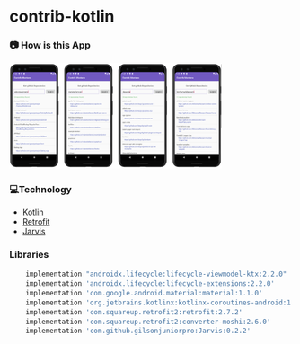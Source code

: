 # contrib-kotlin

### 📷 How is this App
<img src="screenshot_2020-05-27-112708.png" width="75%"></img>


### 💻Technology
- [Kotlin](https://kotlinlang.org/)
- [Retrofit](https://square.github.io/retrofit/)
- [Jarvis](https://github.com/gilsonjuniorpro/Jarvis)


### Libraries
```bash
    implementation "androidx.lifecycle:lifecycle-viewmodel-ktx:2.2.0"
    implementation 'androidx.lifecycle:lifecycle-extensions:2.2.0'
    implementation 'com.google.android.material:material:1.1.0'
    implementation 'org.jetbrains.kotlinx:kotlinx-coroutines-android:1.3.3'
    implementation 'com.squareup.retrofit2:retrofit:2.7.2'
    implementation 'com.squareup.retrofit2:converter-moshi:2.6.0'
    implementation 'com.github.gilsonjuniorpro:Jarvis:0.2.2'
 ```
